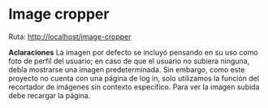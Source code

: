 # Image cropper

Ruta: [http://localhost/image-cropper](http://localhost/image-cropper)

**Aclaraciones** La imagen por defecto se incluyó pensando en su uso como foto de perfil del usuario; en caso de que el usuario no subiera ninguna, debía mostrarse una imagen predeterminada. Sin embargo, como este proyecto no cuenta con una página de log in, solo utilizamos la función del recortador de imágenes sin contexto específico.
Para ver la imagen subida debe recargar la página.